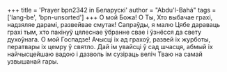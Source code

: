+++
title = 'Prayer bpn2342 in Беларускі'
author = "Abdu'l-Bahá"
tags = ['lang-be', 'bpn-unsorted']
+++
О мой Божа! О Ты, Хто выбачае грахі, надзяляе дарамі, развейвае смутак! Сапраўды, я малю Цябе дараваць грахі тым, хто пакінуў цялеснае ўбранне свае і ўзнёсся да свету духоўнага.
О мой Госпадзе! Ачысці іх ад грахоў, развей іх журботы, ператвары іх цемру ў святло. Дай ім увайсці ў сад шчасця, абмый іх найчысцейшаю вадою і дазволь ім сузіраць веліч Тваю на самай узвышанай гары.
